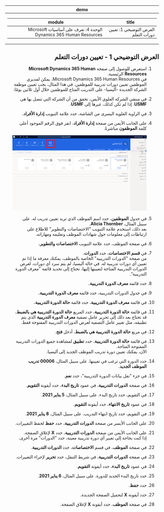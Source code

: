 <div id="readme" class="Box-body readme blob js-code-block-container p-5 p-xl-6 gist-border-0" dir="rtl">
    <article class="markdown-body entry-content container-lg" itemprop="text"><table>
  <thead>
  <tr>
  <th>demo</th>
  </tr>
  </thead>
  <tbody>
  <tr>
  <td><div><table>
  <thead>
  <tr>
  <th>title</th>
  <th>module</th>
  </tr>
  </thead>
  <tbody>
  <tr>
  <td><div>العرض التوضيحي 1: تعيين دورات التعلم</div></td>
  <td><div>الوحدة 4: تعرف على أساسيات Microsoft Dynamics 365 Human Resources</div></td>
  </tr>
  </tbody>
</table>
</div></td>
  </tr>
  </tbody>
</table>

## العرض التوضيحي 1 - تعيين دورات التعلم

1. استعرض للوصول إلى صفحة **Microsoft Dynamics 365 Human Resources** الرئيسية.  
    في Microsoft Dynamics 365 Human Resources، يمكن لمديري الموظفين تعيين دورات تدريبية للموظفين. في هذا المثال، يجب تعيين موظفة الشركة الجديدة -أليسيا- على التدريب المتاح للموظفين خلال أول ثلاثين يومًا.

1. في منتقي الشركة العلوي الأيمن، تحقق من أن الشركة التي تتصل بها هي **USMF**. إذا لم تكن كذلك، غيرها إلى **USMF**.

1. في الزاوية العلوية اليسرى من الشاشة، حدد علامة التبويب **إدارة الأفراد.**

1. على الجانب الأيمن من صفحة **إدارة الأفراد**، انقر فوق الرقم الموجود أعلى كلمة **الموظفون** مباشرةً.

    ![لقطة شاشة لصفحة إدارة الأفراد مع تمييز أرقام الموظفين.](./media/assigning_learning_courses_1_employee.png)

1. في جدول **الموظفين**، حدد اسم الموظف الذي تريد تعيين تدريب له. على سبيل المثال، **Alicia Thornber**.  
    بعد ذلك، استخدم علامة التبويب "الاختصاصات والتطوير" للاطلاع على ارتباطات إلى معلومات حول شهادات الموظف وتعليمه ومهاراته.

1. في صفحة الموظف، حدد علامة التبويب **الاختصاصات والتطوير.**

1. في **قسم الاختصاصات**، حدد **الدورات**.  
    من صفحة "الدورات التدريبية" الخاصة بالموظف، يمكنك معرفة ما إذا تم تعيين أي دورات تدريبية له. في حالة أليسيا، لم يتم سرد أي دورات. لعرض الدورات التدريبية المتاحة لتعيينها إليها، تحتاج إلى تحديد قائمة "معرف الدورة التدريبية".

1. حدد قائمة **معرف الدورة التدريبية.**

1. في جدول الدورات التدريبية، حدد قائمة **معرف الدورة التدريبية.**

1. في قائمة **معرف الدورة التدريبية**، حدد قائمة **حالة الدورة التدريبية.**

1. في قائمة **حالة الدورة التدريبية**، حدد المربع **حالة الدورة التدريبية هي بالضبط.**  
    قد تحتاج بعد ذلك إلى تحرير عامل تصفية **معرف الدورة التدريبية** الذي يتم تطبيقه، مثل تغيير عامل التصفية لعرض الدورات التدريبية المفتوحة فقط.

1. في مربع **حالة الدورة التدريبية هي بالضبط**، أدخل **فتح**.

1. في قائمة **حالة الدورة التدريبية**، حدد **تطبيق** لمشاهدة جميع الدورات التدريبية المفتوحة المتاحة.  
    الآن، يمكنك تعيين دورة تدريب الموظف الجديد إلى أليسيا.

1. حدد الدورة التي ترغب في تعيينها. على سبيل المثال، **00006 تدريب الموظف الجديد**.

1. في جزء "نقل بيانات الدورة التدريبية"، حدد **نعم**.

1. في صفحة **الدورات التدريبية**، في عمود **تاريخ البدء**، حدد أيقونة **التقويم**.

1. في التقويم، حدد تاريخ البدء. على سبيل المثال، **5 يناير 2021**.

1. في عمود **تاريخ الانتهاء**، حدد أيقونة **التقويم**.

1. في التقويم، حدد تاريخ انتهاء التدريب. على سبيل المثال، **8 يناير 2021**.

1. على الجانب الأيسر من صفحة **الدورات التدريبية**، حدد **حفظ** لحفظ التغييرات.

1. على الجانب الأيمن من صفحة **الدورات التدريبية**، حدد **X** لإغلاق الصفحة.  
    إذا كنت بحاجة إلى تغيير أي دورة تدريبية معينة، حدد "الدورات" مرة أخرى.

1. في صفحة **الموظف**، في قسم **الاختصاصات**، حدد **الدورات التدريبية**.

1. في صفحة **الدورات التدريبية**، في شريط التنقل، حدد **تحرير** لإجراء التغييرات.

1. في عمود **تاريخ البدء**، حدد أيقونة **التقويم**.

1. حدد تاريخ البدء الجديد للدورة. على سبيل المثال، **6 يناير 2021**.

1. حدد **حفظ**.

1. حدد أيقونة **X** لتحميل الصفحة الجديدة.

1. في صفحة **الموظف**، حدد أيقونة **X** لإغلاق الصفحة.
